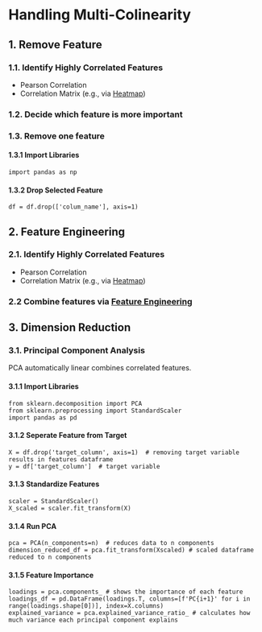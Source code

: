 # Handling Multi-Colinearity
## 1. Remove Feature
### 1.1. Identify Highly Correlated Features
* Pearson Correlation
* Correlation Matrix (e.g., via [Heatmap](https://github.com/tbgrun/machine_learning/blob/main/01%20-%20Explorative%20Data%20Analysis/07%20-%20Correlations.md#2-heatmap))
### 1.2. Decide which feature is more important
### 1.3. Remove one feature
#### 1.3.1 Import Libraries
    import pandas as np
#### 1.3.2 Drop Selected Feature
    df = df.drop(['colum_name'], axis=1)
## 2. Feature Engineering
### 2.1. Identify Highly Correlated Features
* Pearson Correlation
* Correlation Matrix (e.g., via [Heatmap](https://github.com/tbgrun/machine_learning/blob/main/01%20-%20Explorative%20Data%20Analysis/07%20-%20Correlations.md#2-heatmap))
### 2.2 Combine features via [Feature Engineering](https://github.com/tbgrun/machine_learning/blob/main/02%20-%20Data%20Cleaning/08%20-%20Feature%20Engineering.md)
## 3. Dimension Reduction
### 3.1. Principal Component Analysis
PCA automatically linear combines correlated features.
#### 3.1.1 Import Libraries
    from sklearn.decomposition import PCA
    from sklearn.preprocessing import StandardScaler
    import pandas as pd
#### 3.1.2 Seperate Feature from Target
    X = df.drop('target_column', axis=1)  # removing target variable results in features dataframe
    y = df['target_column']  # target variable
#### 3.1.3 Standardize Features
    scaler = StandardScaler()
    X_scaled = scaler.fit_transform(X)
#### 3.1.4 Run PCA
    pca = PCA(n_components=n)  # reduces data to n components
    dimension_reduced_df = pca.fit_transform(Xscaled) # scaled dataframe reduced to n components
#### 3.1.5 Feature Importance
    loadings = pca.components_ # shows the importance of each feature
    loadings_df = pd.DataFrame(loadings.T, columns=[f'PC{i+1}' for i in range(loadings.shape[0])], index=X.columns)
    explained_variance = pca.explained_variance_ratio_ # calculates how much variance each principal component explains
    
